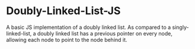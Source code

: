 # Doubly-Linked-List-JS

A basic JS implementation of a doubly linked list. As compared to a singly-linked-list, a doubly linked list has a previous pointer on every node, allowing each node to point to the node behind it.
